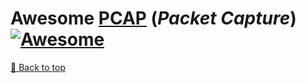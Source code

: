 # Awesome [PCAP](https://en.wikipedia.org/wiki/Pcap) (_Packet Capture_) [![Awesome](https://awesome.re/badge.svg)](https://awesome.re) 





[🔼 Back to top](#awesome-pcap-feature-extractor)
